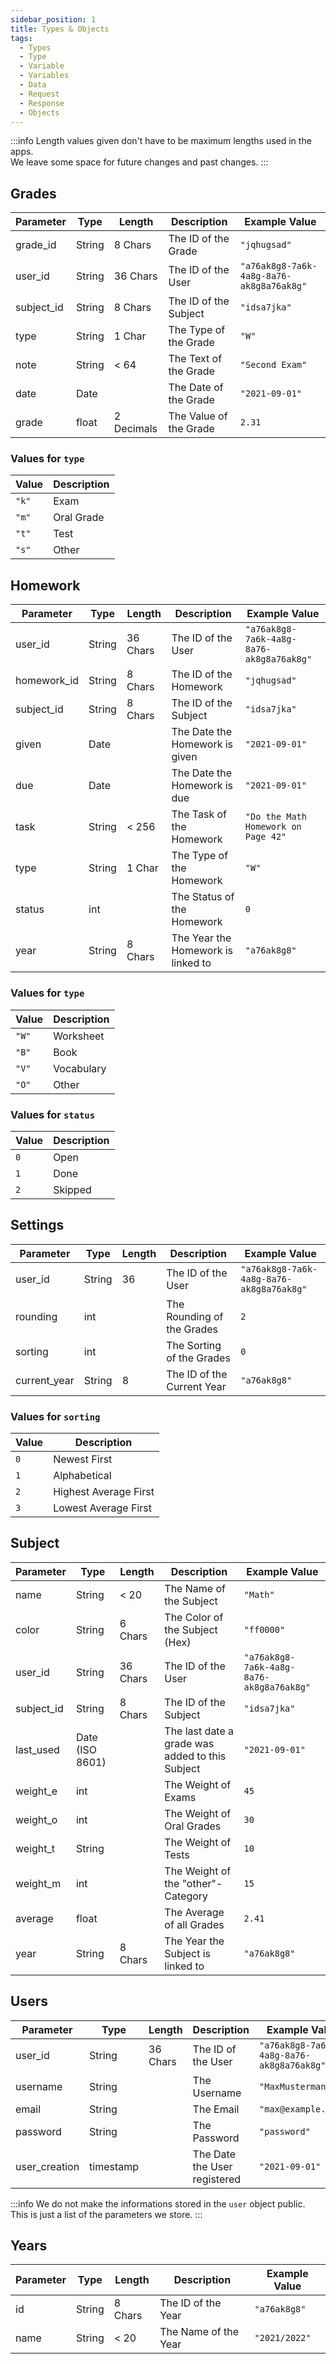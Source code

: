 ```yaml
---
sidebar_position: 1
title: Types & Objects
tags:
  - Types
  - Type
  - Variable
  - Variables
  - Data
  - Request
  - Response
  - Objects
---
```


:::info
Length values given don't have to be maximum lengths used in the apps.  
We leave some space for future changes and past changes.
:::

## Grades

| Parameter  | Type   | Length     | Description            | Example Value                            |
| ---------- | ------ | ---------- | ---------------------- | ---------------------------------------- |
| grade_id   | String | 8 Chars    | The ID of the Grade    | `"jqhugsad"`                             |
| user_id    | String | 36 Chars   | The ID of the User     | `"a76ak8g8-7a6k-4a8g-8a76-ak8g8a76ak8g"` |
| subject_id | String | 8 Chars    | The ID of the Subject  | `"idsa7jka"`                             |
| type       | String | 1 Char     | The Type of the Grade  | `"W"`                                    |
| note       | String | < 64       | The Text of the Grade  | `"Second Exam"`                          |
| date       | Date   |            | The Date of the Grade  | `"2021-09-01"`                           |
| grade      | float  | 2 Decimals | The Value of the Grade | `2.31`                                   |

### Values for `type`

| Value | Description |
| ----- | ----------- |
| `"k"` | Exam        |
| `"m"` | Oral Grade  |
| `"t"` | Test        |
| `"s"` | Other       |

## Homework

| Parameter   | Type   | Length   | Description                        | Example Value                            |
| ----------- | ------ | -------- | ---------------------------------- | ---------------------------------------- |
| user_id     | String | 36 Chars | The ID of the User                 | `"a76ak8g8-7a6k-4a8g-8a76-ak8g8a76ak8g"` |
| homework_id | String | 8 Chars  | The ID of the Homework             | `"jqhugsad"`                             |
| subject_id  | String | 8 Chars  | The ID of the Subject              | `"idsa7jka"`                             |
| given       | Date   |          | The Date the Homework is given     | `"2021-09-01"`                           |
| due         | Date   |          | The Date the Homework is due       | `"2021-09-01"`                           |
| task        | String | < 256    | The Task of the Homework           | `"Do the Math Homework on Page 42"`      |
| type        | String | 1 Char   | The Type of the Homework           | `"W"`                                    |
| status      | int    |          | The Status of the Homework         | `0`                                      |
| year        | String | 8 Chars  | The Year the Homework is linked to | `"a76ak8g8"`                             |

### Values for `type`

| Value | Description |
| ----- | ----------- |
| `"W"` | Worksheet   |
| `"B"` | Book        |
| `"V"` | Vocabulary  |
| `"O"` | Other       |

### Values for `status`

| Value | Description |
| ----- | ----------- |
| `0`   | Open        |
| `1`   | Done        |
| `2`   | Skipped     |

## Settings

| Parameter    | Type   | Length | Description                | Example Value                            |
| ------------ | ------ | ------ | -------------------------- | ---------------------------------------- |
| user_id      | String | 36     | The ID of the User         | `"a76ak8g8-7a6k-4a8g-8a76-ak8g8a76ak8g"` |
| rounding     | int    |        | The Rounding of the Grades | `2`                                      |
| sorting      | int    |        | The Sorting of the Grades  | `0`                                      |
| current_year | String | 8      | The ID of the Current Year | `"a76ak8g8"`                             |

### Values for `sorting`

| Value | Description           |
| ----- | --------------------- |
| `0`   | Newest First          |
| `1`   | Alphabetical          |
| `2`   | Highest Average First |
| `3`   | Lowest Average First  |

## Subject

| Parameter  | Type            | Length   | Description                                     | Example Value                            |
| ---------- | --------------- | -------- | ----------------------------------------------- | ---------------------------------------- |
| name       | String          | < 20     | The Name of the Subject                         | `"Math"`                                 |
| color      | String          | 6 Chars  | The Color of the Subject (Hex)                  | `"ff0000"`                               |
| user_id    | String          | 36 Chars | The ID of the User                              | `"a76ak8g8-7a6k-4a8g-8a76-ak8g8a76ak8g"` |
| subject_id | String          | 8 Chars  | The ID of the Subject                           | `"idsa7jka"`                             |
| last_used  | Date (ISO 8601) |          | The last date a grade was added to this Subject | `"2021-09-01"`                           |
| weight_e   | int             |          | The Weight of Exams                             | `45`                                     |
| weight_o   | int             |          | The Weight of Oral Grades                       | `30`                                     |
| weight_t   | String          |          | The Weight of Tests                             | `10`                                     |
| weight_m   | int             |          | The Weight of the "other"-Category              | `15`                                     |
| average    | float           |          | The Average of all Grades                       | `2.41`                                   |
| year       | String          | 8 Chars  | The Year the Subject is linked to               | `"a76ak8g8"`                             |

## Users

| Parameter     | Type      | Length   | Description                  | Example Value                            |
| ------------- | --------- | -------- | ---------------------------- | ---------------------------------------- |
| user_id       | String    | 36 Chars | The ID of the User           | `"a76ak8g8-7a6k-4a8g-8a76-ak8g8a76ak8g"` |
| username      | String    |          | The Username                 | `"MaxMustermann"`                        |
| email         | String    |          | The Email                    | `"max@example.com"`                      |
| password      | String    |          | The Password                 | `"password"`                             |
| user_creation | timestamp |          | The Date the User registered | `"2021-09-01"`                           |

:::info
We do not make the informations stored in the `user` object public.  
This is just a list of the parameters we store.
:::

## Years

| Parameter | Type   | Length  | Description          | Example Value |
| --------- | ------ | ------- | -------------------- | ------------- |
| id        | String | 8 Chars | The ID of the Year   | `"a76ak8g8"`  |
| name      | String | < 20    | The Name of the Year | `"2021/2022"` |
